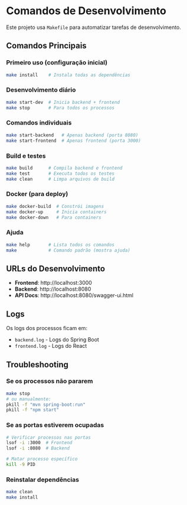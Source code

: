 # Comandos de Desenvolvimento

Este projeto usa `Makefile` para automatizar tarefas de desenvolvimento.

## Comandos Principais

### Primeiro uso (configuração inicial)

```bash
make install    # Instala todas as dependências
```

### Desenvolvimento diário

```bash
make start-dev  # Inicia backend + frontend
make stop       # Para todos os processos
```

### Comandos individuais

```bash
make start-backend   # Apenas backend (porta 8080)
make start-frontend  # Apenas frontend (porta 3000)
```

### Build e testes

```bash
make build      # Compila backend e frontend
make test       # Executa todos os testes
make clean      # Limpa arquivos de build
```

### Docker (para deploy)

```bash
make docker-build  # Constrói imagens
make docker-up     # Inicia containers
make docker-down   # Para containers
```

### Ajuda

```bash
make help       # Lista todos os comandos
make            # Comando padrão (mostra ajuda)
```

## URLs do Desenvolvimento

- **Frontend**: http://localhost:3000
- **Backend**: http://localhost:8080
- **API Docs**: http://localhost:8080/swagger-ui.html

## Logs

Os logs dos processos ficam em:

- `backend.log` - Logs do Spring Boot
- `frontend.log` - Logs do React

## Troubleshooting

### Se os processos não pararem

```bash
make stop
# ou manualmente:
pkill -f "mvn spring-boot:run"
pkill -f "npm start"
```

### Se as portas estiverem ocupadas

```bash
# Verificar processos nas portas
lsof -i :3000  # Frontend
lsof -i :8080  # Backend

# Matar processo específico
kill -9 PID
```

### Reinstalar dependências

```bash
make clean
make install
```
